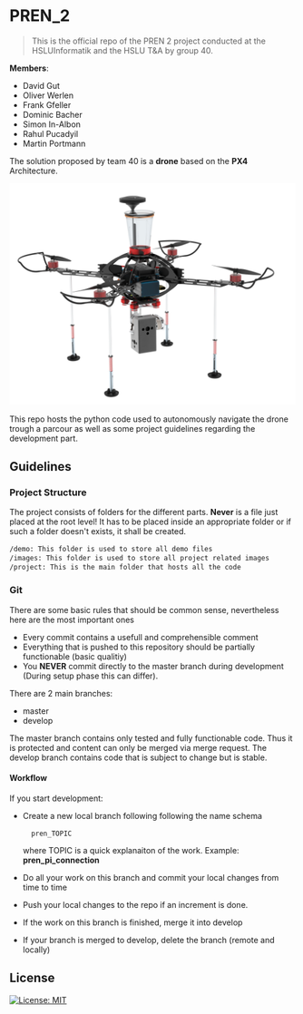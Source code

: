 # PREN_2
> This is the official repo of the PREN 2 project conducted at the HSLUInformatik and the HSLU T&A by group 40.

**Members**:
* David Gut
* Oliver Werlen
* Frank Gfeller
* Dominic Bacher
* Simon In-Albon
* Rahul Pucadyil
* Martin Portmann

The solution proposed by team 40 is a **drone** based on the **PX4** Architecture.

![drone](images/drone.jpg)

This repo hosts the python code used to autonomously navigate the drone trough a parcour as well as some project guidelines regarding the development part. 


## Guidelines

### Project Structure
The project consists of folders for the different parts. **Never** is a file just placed at the root level! It has to be placed inside an appropriate folder or if such a folder doesn't exists, it shall be created.

    /demo: This folder is used to store all demo files 
    /images: This folder is used to store all project related images
    /project: This is the main folder that hosts all the code 

### Git 
There are some basic rules that should be common sense, nevertheless here are the most important ones

- Every commit contains a usefull and comprehensible comment
- Everything that is pushed to this repository should be partially functionable (basic qualitiy)
- You **NEVER** commit directly to the master branch during development (During setup phase this can differ). 

There are 2 main branches:
- master
- develop

The master branch contains only tested and fully functionable code. Thus it is protected and content can only be merged via merge request.
The develop branch contains code that is subject to change but is stable.

#### Workflow
If you start development:
- Create a new local branch following following the name schema

        pren_TOPIC

    where TOPIC is a quick explanaiton of the work. Example: **pren_pi_connection**
- Do all your work on this branch and commit your local changes from time to time
- Push your local changes to the repo if an increment is done.
- If the work on this branch is finished, merge it into develop
- If your branch is merged to develop, delete the branch (remote and locally)

## License
[![License: MIT](https://img.shields.io/badge/License-MIT-green.svg)](https://opensource.org/licenses/MIT)






